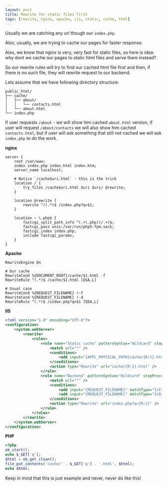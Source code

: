 ```yaml
---
layout: post
title: Rewrite for static files first
tags: [rewrite, nginx, apache, iis, static, cache, html]
---
```


Usually we are catching any url though our `index.php`.

Also, usually, we are trying to cache our pages for faster response.

Also, we know that nginx is very, very fast for static files, so here is idea: why dont we cache our pages to static html files and serve them instead?

So our rewrite rules will try to find our cached html file first and then, if there is no such file, they will rewrite request to our backend.

Lets assume that we have following directory structure:

```
public_html/
├── cache/
│   ├── about/
│   │   └── contacts.html
│   └── about.html
└── index.php
```

If user requests `/about` - we will show him cached `about.html` version, if user will request `/about/contacts` we will also show him cached `contacts.html`, but if user will ask something that still not cached we will ask `index.php` to do the work.

**nginx**

```
server {
    root /var/www;
    index index.php index.html index.htm;
    server_name localhost;

    # Notice `/cache$uri.html` - this is the trick
    location / {
        try_files /cache$uri.html $uri $uri/ @rewrite;
    }

    location @rewrite {
        rewrite ^/(.*)$ /index.php?q=$1;
    }

    location ~ \.php$ {
        fastcgi_split_path_info ^(.+\.php)(/.+)$;
        fastcgi_pass unix:/var/run/php5-fpm.sock;
        fastcgi_index index.php;
        include fastcgi_params;
    }
}
```

**Apache**

```
RewriteEngine On

# Our cache
RewriteCond %{DOCUMENT_ROOT}/cache/$1.html -f
RewriteRule ^(.*)$ /cache/$1.html [QSA,L]

# Usual case
RewriteCond %{REQUEST_FILENAME} !-f
RewriteCond %{REQUEST_FILENAME} !-d
RewriteRule ^(.*)$ /index.php?q=$1 [QSA,L]
```

**IIS**

```xml
<?xml version="1.0" encoding="UTF-8"?>
<configuration>
    <system.webServer>
        <rewrite>
            <rules>
                <rule name="Static cache" patternSyntax="Wildcard" stopProcessing="true">
                    <match url="*" />
                    <conditions>
                        <add input="{APPL_PHYSICAL_PATH}cache/{R:1}.html" matchType="IsFile" />
                    </conditions>
                    <action type="Rewrite" url="cache/{R:1}.html" />
                </rule>
                <rule name="Backend" patternSyntax="Wildcard" stopProcessing="true">
                    <match url="*" />
                    <conditions>
                        <add input="{REQUEST_FILENAME}" matchType="IsFile" negate="true" />
                        <add input="{REQUEST_FILENAME}" matchType="IsDirectory" negate="true" />
                    </conditions>
                    <action type="Rewrite" url="index.php?q={R:1}" />
                </rule>
            </rules>
        </rewrite>
    </system.webServer>
</configuration>
```

**PHP**

```php
<?php
ob_start();
echo $_GET['q'];
$html = ob_get_clean();
file_put_contents('cache/' . $_GET['q'] . '.html', $html);
echo $html;
```

Keep in mind that this is just example and never, never do like this!